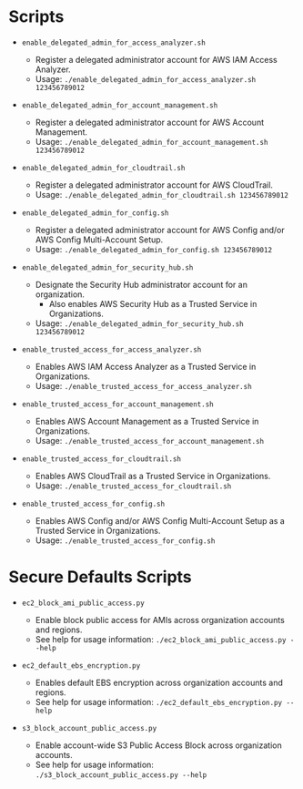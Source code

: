 # Scripts

- `enable_delegated_admin_for_access_analyzer.sh`
    - Register a delegated administrator account for AWS IAM Access Analyzer.
    - Usage: `./enable_delegated_admin_for_access_analyzer.sh 123456789012`

- `enable_delegated_admin_for_account_management.sh`
    - Register a delegated administrator account for AWS Account Management.
    - Usage: `./enable_delegated_admin_for_account_management.sh 123456789012`

- `enable_delegated_admin_for_cloudtrail.sh`
    - Register a delegated administrator account for AWS CloudTrail.
    - Usage: `./enable_delegated_admin_for_cloudtrail.sh 123456789012`

- `enable_delegated_admin_for_config.sh`
    - Register a delegated administrator account for AWS Config and/or AWS Config Multi-Account Setup.
    - Usage: `./enable_delegated_admin_for_config.sh 123456789012`

- `enable_delegated_admin_for_security_hub.sh`
    - Designate the Security Hub administrator account for an organization.
        - Also enables AWS Security Hub as a Trusted Service in Organizations.
    - Usage: `./enable_delegated_admin_for_security_hub.sh 123456789012`

- `enable_trusted_access_for_access_analyzer.sh`
    - Enables AWS IAM Access Analyzer as a Trusted Service in Organizations.
    - Usage: `./enable_trusted_access_for_access_analyzer.sh`

- `enable_trusted_access_for_account_management.sh`
    - Enables AWS Account Management as a Trusted Service in Organizations.
    - Usage: `./enable_trusted_access_for_account_management.sh`

- `enable_trusted_access_for_cloudtrail.sh`
    - Enables AWS CloudTrail as a Trusted Service in Organizations.
    - Usage: `./enable_trusted_access_for_cloudtrail.sh`

- `enable_trusted_access_for_config.sh`
    - Enables AWS Config and/or AWS Config Multi-Account Setup as a Trusted Service in Organizations.
    - Usage: `./enable_trusted_access_for_config.sh`

# Secure Defaults Scripts

- `ec2_block_ami_public_access.py`
    - Enable block public access for AMIs across organization accounts and regions.
    - See help for usage information: `./ec2_block_ami_public_access.py --help`

- `ec2_default_ebs_encryption.py`
    - Enables default EBS encryption across organization accounts and regions.
    - See help for usage information: `./ec2_default_ebs_encryption.py --help`

- `s3_block_account_public_access.py`
    - Enable account-wide S3 Public Access Block across organization accounts.
    - See help for usage information: `./s3_block_account_public_access.py --help`

